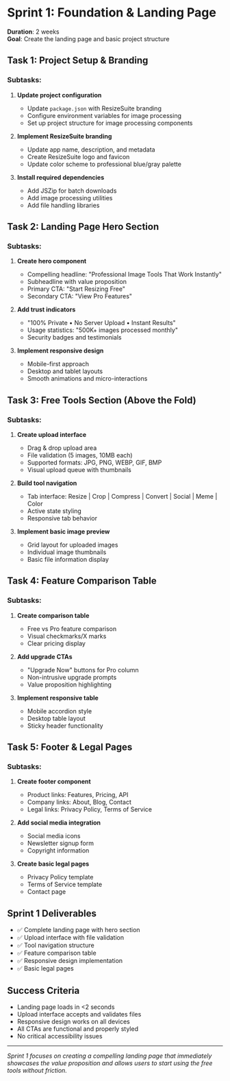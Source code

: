 # Sprint 1: Foundation & Landing Page
**Duration**: 2 weeks  
**Goal**: Create the landing page and basic project structure

## Task 1: Project Setup & Branding
### Subtasks:
1. **Update project configuration**
   - Update `package.json` with ResizeSuite branding
   - Configure environment variables for image processing
   - Set up project structure for image processing components

2. **Implement ResizeSuite branding**
   - Update app name, description, and metadata
   - Create ResizeSuite logo and favicon
   - Update color scheme to professional blue/gray palette

3. **Install required dependencies**
   - Add JSZip for batch downloads
   - Add image processing utilities
   - Add file handling libraries

## Task 2: Landing Page Hero Section
### Subtasks:
1. **Create hero component**
   - Compelling headline: "Professional Image Tools That Work Instantly"
   - Subheadline with value proposition
   - Primary CTA: "Start Resizing Free"
   - Secondary CTA: "View Pro Features"

2. **Add trust indicators**
   - "100% Private • No Server Upload • Instant Results"
   - Usage statistics: "500K+ images processed monthly"
   - Security badges and testimonials

3. **Implement responsive design**
   - Mobile-first approach
   - Desktop and tablet layouts
   - Smooth animations and micro-interactions

## Task 3: Free Tools Section (Above the Fold)
### Subtasks:
1. **Create upload interface**
   - Drag & drop upload area
   - File validation (5 images, 10MB each)
   - Supported formats: JPG, PNG, WEBP, GIF, BMP
   - Visual upload queue with thumbnails

2. **Build tool navigation**
   - Tab interface: Resize | Crop | Compress | Convert | Social | Meme | Color
   - Active state styling
   - Responsive tab behavior

3. **Implement basic image preview**
   - Grid layout for uploaded images
   - Individual image thumbnails
   - Basic file information display

## Task 4: Feature Comparison Table
### Subtasks:
1. **Create comparison table**
   - Free vs Pro feature comparison
   - Visual checkmarks/X marks
   - Clear pricing display

2. **Add upgrade CTAs**
   - "Upgrade Now" buttons for Pro column
   - Non-intrusive upgrade prompts
   - Value proposition highlighting

3. **Implement responsive table**
   - Mobile accordion style
   - Desktop table layout
   - Sticky header functionality

## Task 5: Footer & Legal Pages
### Subtasks:
1. **Create footer component**
   - Product links: Features, Pricing, API
   - Company links: About, Blog, Contact
   - Legal links: Privacy Policy, Terms of Service

2. **Add social media integration**
   - Social media icons
   - Newsletter signup form
   - Copyright information

3. **Create basic legal pages**
   - Privacy Policy template
   - Terms of Service template
   - Contact page

## Sprint 1 Deliverables
- ✅ Complete landing page with hero section
- ✅ Upload interface with file validation
- ✅ Tool navigation structure
- ✅ Feature comparison table
- ✅ Responsive design implementation
- ✅ Basic legal pages

## Success Criteria
- Landing page loads in <2 seconds
- Upload interface accepts and validates files
- Responsive design works on all devices
- All CTAs are functional and properly styled
- No critical accessibility issues

---

*Sprint 1 focuses on creating a compelling landing page that immediately showcases the value proposition and allows users to start using the free tools without friction.*
